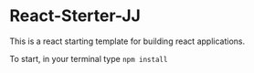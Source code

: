# React-Sterter-JJ

This is a react starting template for building react applications. 

To start, in your terminal type
`npm install`


